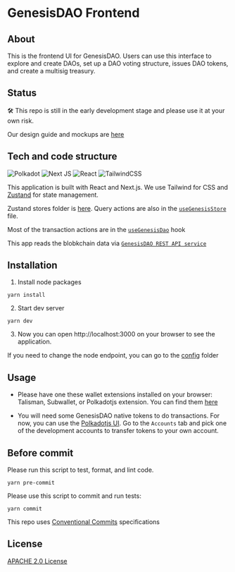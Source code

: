 # GenesisDAO Frontend

## About

This is the frontend UI for GenesisDAO. Users can use this interface to explore and create DAOs, set up a DAO voting structure, issues DAO tokens, and create a multisig treasury.   


## Status

:hammer_and_wrench: This repo is still in the early development stage and please use it at your own risk. 

Our design guide and mockups are [here](./design/)

## Tech and code structure

![Polkadot](https://img.shields.io/badge/polkadot-E6007A?style=for-the-badge&logo=polkadot&logoColor=white) ![Next JS](https://img.shields.io/badge/Next-black?style=for-the-badge&logo=next.js&logoColor=white) ![React](https://img.shields.io/badge/react-%2320232a.svg?style=for-the-badge&logo=react&logoColor=%2361DAFB) ![TailwindCSS](https://img.shields.io/badge/tailwindcss-%2338B2AC.svg?style=for-the-badge&logo=tailwind-css&logoColor=white) 

This application is built with React and Next.js. We use Tailwind for CSS and [Zustand](https://github.com/pmndrs/zustand) for state management.


Zustand stores folder is [here](./src/stores/). Query actions are also in the [`useGenesisStore`](./src/stores/genesisStore.ts) file. 

Most of the transaction actions are in the [`useGenesisDao`](./src/hooks/useGenesisDao.ts) hook

This app reads the blobkchain data via [`GenesisDAO REST API service`](https://service.genesis-dao.org/redoc) 

## Installation

1. Install node packages

```
yarn install
```

2. Start dev server 
```
yarn dev
```

3. Now you can open http://localhost:3000 on your browser to see the application.

If you need to change the node endpoint, you can go to the [config](./src/config) folder

## Usage

- Please have one these wallet extensions installed on your browser: Talisman, Subwallet, or Polkadotjs extension. You can find them [here](https://wiki.polkadot.network/docs/wallets)

- You will need some GenesisDAO native tokens to do transactions. For now, you can use the [Polkadotjs UI](https://polkadot.js.org/apps). Go to the `Accounts` tab and  pick one of the development accounts to transfer tokens to your own account. 


## Before commit

Please run this script to test, format, and lint code. 

```
yarn pre-commit
```


Please use this script to commit and run tests:

```
yarn commit
```


This repo uses [Conventional Commits](https://www.conventionalcommits.org/en/v1.0.0/#specification) specifications


## License
[APACHE 2.0 License](https://github.com/deep-ink-ventures/genesis-dao-frontend/blob/main/LICENSE)
